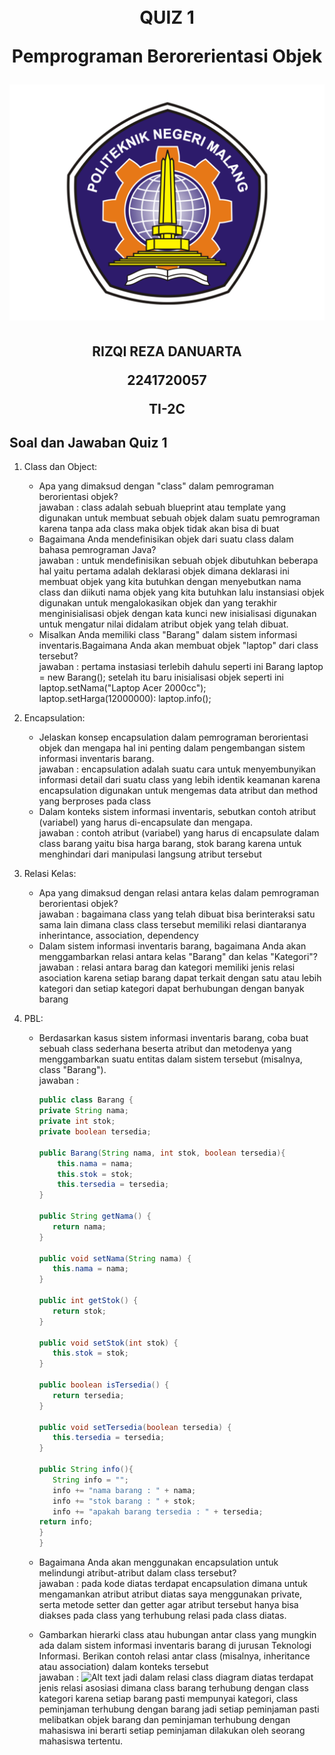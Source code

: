 <h1 align="center">
<br>
QUIZ 1

Pemprograman Berorerientasi Objek

<img src="img/Logo Polinema (Politeknik Negeri Malang).png">

<h2 align="center">

RIZQI REZA DANUARTA

2241720057

TI-2C

## Soal dan Jawaban Quiz 1

1. Class dan Object:
   - Apa yang dimaksud dengan "class" dalam pemrograman berorientasi objek?<br>
     jawaban : class adalah sebuah blueprint atau template yang digunakan untuk membuat sebuah objek dalam suatu pemrograman karena tanpa ada class maka objek tidak akan bisa di buat
   * Bagaimana Anda mendefinisikan objek dari suatu class dalam bahasa pemrograman Java?<br>
     jawaban : untuk mendefinisikan sebuah objek dibutuhkan beberapa hal yaitu pertama adalah deklarasi objek dimana deklarasi ini membuat objek yang kita butuhkan dengan menyebutkan nama class dan diikuti nama objek yang kita butuhkan lalu instansiasi objek digunakan untuk mengalokasikan objek dan yang terakhir menginisialisasi objek dengan kata kunci new inisialisasi digunakan untuk mengatur nilai didalam atribut objek yang telah dibuat.
   * Misalkan Anda memiliki class "Barang" dalam sistem informasi inventaris.Bagaimana Anda akan membuat objek "laptop" dari class tersebut?<br>
     jawaban : pertama instasiasi terlebih dahulu seperti ini Barang laptop = new Barang(); setelah itu baru inisialisasi objek seperti ini laptop.setNama("Laptop Acer 2000cc"); laptop.setHarga(12000000): laptop.info();
2. Encapsulation:
   - Jelaskan konsep encapsulation dalam pemrograman berorientasi objek dan mengapa hal ini penting dalam pengembangan sistem informasi inventaris barang.<br>
     jawaban : encapsulation adalah suatu cara untuk menyembunyikan informasi detail dari suatu class yang lebih identik keamanan karena encapsulation digunakan untuk mengemas data atribut dan method yang berproses pada class
   - Dalam konteks sistem informasi inventaris, sebutkan contoh atribut (variabel) yang harus di-encapsulate dan mengapa.<br>
     jawaban : contoh atribut (variabel) yang harus di encapsulate dalam class barang yaitu bisa harga barang, stok barang karena untuk menghindari dari manipulasi langsung atribut tersebut
3. Relasi Kelas:
   - Apa yang dimaksud dengan relasi antara kelas dalam pemrograman berorientasi objek?<br>
     jawaban : bagaimana class yang telah dibuat bisa berinteraksi satu sama lain dimana class class tersebut memiliki relasi diantaranya inherintance, association, dependency
   - Dalam sistem informasi inventaris barang, bagaimana Anda akan menggambarkan relasi antara kelas "Barang" dan kelas "Kategori"?<br>
     jawaban : relasi antara barag dan kategori memiliki jenis relasi asociation karena setiap barang dapat terkait dengan satu atau lebih kategori dan setiap kategori dapat berhubungan dengan banyak barang
4. PBL:

   - Berdasarkan kasus sistem informasi inventaris barang, coba buat sebuah class sederhana beserta atribut dan metodenya yang menggambarkan suatu entitas dalam sistem tersebut (misalnya, class "Barang").<br>
     jawaban :

     ```java
     public class Barang {
     private String nama;
     private int stok;
     private boolean tersedia;

     public Barang(String nama, int stok, boolean tersedia){
         this.nama = nama;
         this.stok = stok;
         this.tersedia = tersedia;
     }

     public String getNama() {
        return nama;
     }

     public void setNama(String nama) {
        this.nama = nama;
     }

     public int getStok() {
        return stok;
     }

     public void setStok(int stok) {
        this.stok = stok;
     }

     public boolean isTersedia() {
        return tersedia;
     }

     public void setTersedia(boolean tersedia) {
        this.tersedia = tersedia;
     }

     public String info(){
        String info = "";
        info += "nama barang : " + nama;
        info += "stok barang : " + stok;
        info += "apakah barang tersedia : " + tersedia;
     return info;
     }
     }
     ```

   - Bagaimana Anda akan menggunakan encapsulation untuk melindungi atribut-atribut dalam class tersebut?<br>
     jawaban : pada kode diatas terdapat encapsulation dimana untuk mengamankan atribut atribut diatas saya menggunakan private, serta metode setter dan getter agar atribut tersebut hanya bisa diakses pada class yang terhubung relasi pada class diatas.
   - Gambarkan hierarki class atau hubungan antar class yang mungkin ada dalam sistem informasi inventaris barang di jurusan Teknologi Informasi. Berikan contoh relasi antar class (misalnya, inheritance atau association) dalam konteks tersebut<br>
     jawaban :
     ![Alt text](image.png)
     jadi dalam relasi class diagram diatas terdapat jenis relasi asosiasi dimana class barang terhubung dengan class kategori karena setiap barang pasti mempunyai kategori, class peminjaman terhubung dengan barang jadi setiap peminjaman pasti melibatkan objek barang dan peminjaman terhubung dengan mahasiswa ini berarti setiap peminjaman dilakukan oleh seorang mahasiswa tertentu.

